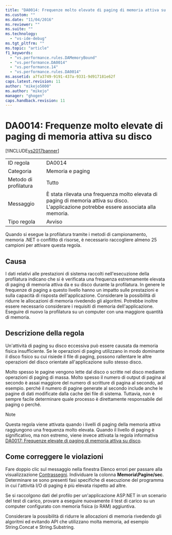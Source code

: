 ```yaml
---
title: "DA0014: Frequenze molto elevate di paging di memoria attiva su disco | Microsoft Docs"
ms.custom: ""
ms.date: "11/04/2016"
ms.reviewer: ""
ms.suite: ""
ms.technology: 
  - "vs-ide-debug"
ms.tgt_pltfrm: ""
ms.topic: "article"
f1_keywords: 
  - "vs.performance.rules.DAMemoryBound"
  - "vs.performance.DA0014"
  - "vs.performance.14"
  - "vs.performance.rules.DA0014"
ms.assetid: a7fa3749-9191-437a-9331-9d917181e62f
caps.latest.revision: 11
author: "mikejo5000"
ms.author: "mikejo"
manager: "ghogen"
caps.handback.revision: 11
---
```

# DA0014: Frequenze molto elevate di paging di memoria attiva su disco
[!INCLUDE[vs2017banner](../code-quality/includes/vs2017banner.md)]

|||  
|-|-|  
|ID regola|DA0014|  
|Categoria|Memoria e paging|  
|Metodo di profilatura|Tutto|  
|Messaggio|È stata rilevata una frequenza molto elevata di paging di memoria attiva su disco.  L'applicazione potrebbe essere associata alla memoria.|  
|Tipo regola|Avviso|  
  
 Quando si esegue la profilatura tramite i metodi di campionamento, memoria .NET o conflitto di risorse, è necessario raccogliere almeno 25 campioni per attivare questa regola.  
  
## Causa  
 I dati relativi alle prestazioni di sistema raccolti nell'esecuzione della profilatura indicano che si è verificata una frequenza estremamente elevata di paging di memoria attiva da e su disco durante la profilatura.  In genere le frequenze di paging a questo livello hanno un impatto sulle prestazioni e sulla capacità di risposta dell'applicazione.  Considerare la possibilità di ridurre le allocazioni di memoria rivedendo gli algoritmi.  Potrebbe inoltre essere necessario considerare i requisiti di memoria dell'applicazione. Eseguire di nuovo la profilatura su un computer con una maggiore quantità di memoria.  
  
## Descrizione della regola  
 Un'attività di paging su disco eccessiva può essere causata da memoria fisica insufficiente.  Se le operazioni di paging utilizzano in modo dominante il disco fisico su cui risiede il file di paging, possono rallentare le altre operazioni del disco orientate all'applicazione sullo stesso disco.  
  
 Molto spesso le pagine vengono lette dal disco o scritte nel disco mediante operazioni di paging di massa.  Molto spesso il numero di output di pagina al secondo è assai maggiore del numero di scritture di pagina al secondo, ad esempio.  perché il numero di pagine generate al secondo include anche le pagine di dati modificate dalla cache dei file di sistema.  Tuttavia, non è sempre facile determinare quale processo è direttamente responsabile del paging o perché.  
  
> [!NOTE]
>  Questa regola viene attivata quando i livelli di paging della memoria attiva raggiungono una frequenza molto elevata.  Quando il livello di paging è significativo, ma non estremo, viene invece attivata la regola informativa [DA0017: Frequenze elevate di paging di memoria attiva su disco](../profiling/da0017-high-rates-of-paging-active-memory-to-disk.md).  
  
## Come correggere le violazioni  
 Fare doppio clic sul messaggio nella finestra Elenco errori per passare alla visualizzazione [Contrassegni](../profiling/marks-view.md).  Individuare la colonna **Memoria\\Pagine\/sec**.  Determinare se sono presenti fasi specifiche di esecuzione del programma in cui l'attività I\/O di paging è più elevata rispetto ad altre.  
  
 Se si raccolgono dati del profilo per un'applicazione ASP.NET in un scenario del test di carico, provare a eseguire nuovamente il test di carico su un computer configurato con memoria fisica \(o RAM\) aggiuntiva.  
  
 Considerare la possibilità di ridurre le allocazioni di memoria rivedendo gli algoritmi ed evitando API che utilizzano molta memoria, ad esempio String.Concat e String.Substring.